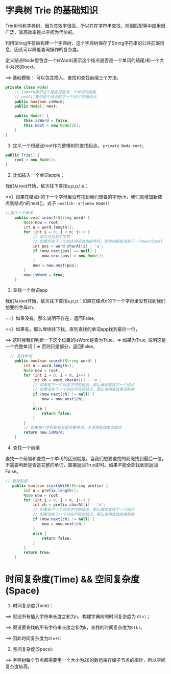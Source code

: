 # 字典树 Trie 的基础知识 
Trie树也称字典树，因为其效率很高，所以在在字符串查找、前缀匹配等中应用很广泛，其高效率是以空间为代价的。

利用String字符串构建一个字典树，这个字典树保存了String字符串的公共前缀信息，因此可以降低查询操作的复杂度。

定义结点Node里包含一个isWord(表示这个结点是否是一个单词的结尾)和一个大小为26的next。

==> 基础模板： 可以包含插入、查找和查找前缀三个方法。
```Java
private class Node{
    // isWord表示这个结点是否为一个单词的结尾
    // next[]表示这个结点的下一个26个字母结点
    public boolean isWord;  
    public Node[] next; 
        
    public Node() {
        this.isWord = false;
        this.next = new Node[26];
    }
}
```

1. 定义一个根结点root作为整棵树的查找起点。 `private Node root;`
```Java
public Trie() {
    root = new Node(); 
}
```

2. 比如插入一个单词apple：

我们从root开始，依次往下查找a,p,p,l,e：

==》如果在结点n的下一个字母里没有找到我们想要的字母ch，我们就增加新结点到结点n的next[]，式子 `next[ch-'a']=new Node()`

```Java
//插入一个单词
    public void insert(String word) {
        Node now = root;
        int n = word.length();
        for (int i = 0; i < n; i++) {
            // 依次寻找每个字符
            // 如果所有下一个结点中没有当前字符，则增加新结点到下一个next[pos]
            int pos = word.charAt(i) - 'a';
            if (now.next[pos] == null) {
                now.next[pos] = new Node();
            }
            now = now.next[pos];
        }
        now.isWord = true;
    }
```

3. 查找一个单词app

我们从root开始，依次往下查找a,p,p：如果在结点n的下一个字母里没有找到我们想要的字母ch，

==》如果没有，那么说明不存在，返回False;

==》如果有，那么继续往下找，直到查找的单词app找到最后一位，
  
==> 这时候我们判断一下这个位置的isWord是否为True，=> 如果为True, 说明这是一个完整单词 |  => 否则只是部分，返回False。

```Java
  // 查找单词
    public boolean search(String word) {
        int n = word.length();
        Node now = root;
        for (int i = 0; i < n; i++) {
            int ch = word.charAt(i) - 'a';
            // 如果有下一个对应字符的结点，那么继续查找下一个结点
            // 如果没有下一个对应字符的结点，那么说明查找单词失败
            if (now.next[ch] != null) {
                now = now.next[ch];
            }
            else {
                return false;
            }
        }
        // 如果每个字符都有且是完整单词，才说明查找单词成功
        return now.isWord;
    }

```

4. 查找一个前缀

查找一个前缀和查找一个单词的区别就是，当我们想要查找的前缀找到最后一位，不需要判断是否是完整的单词，直接返回True即可。如果不能全部找到则返回False。

```Java
// 查找前缀
   public boolean startsWith(String prefix) {
        int n = prefix.length();
        Node now = root;
        for (int i = 0; i < n; i++) {
            int ch = prefix.charAt(i) - 'a';
            // 如果有下一个对应字符的结点，那么继续查找下一个结点
            // 如果没有下一个对应字符的结点，那么说明查找前缀失败
            if (now.next[ch] != null) {
                now = now.next[ch];
            }
            else {
                return false;
            }
        }
        return true;
    }
```
# 时间复杂度(Time) && 空间复杂度(Space)
1. 时间复杂度(Time)：
   
==> 假设所有插入字符串长度之和为n，构建字典树的时间复杂度为 `O(n)`；

==> 假设要查找的所有字符串长度之和为k，查找的时间复杂度为`O(k)`。

==> 因此时间复杂度为`O(n+k)`

2. 空间复杂度(Space):

==> 字典树每个节点都需要用一个大小为26的数组来存储子节点的指针，所以空间复杂度较高。
